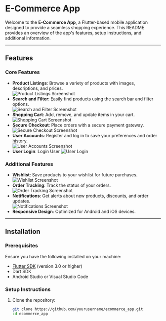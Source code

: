 # E-Commerce App

Welcome to the **E-Commerce App**, a Flutter-based mobile application designed to provide a seamless shopping experience. This README provides an overview of the app's features, setup instructions, and additional information.

---

## Features

### Core Features
- **Product Listings**: Browse a variety of products with images, descriptions, and prices.  
  ![Product Listings Screenshot](assets/screenshots/homepage.png)
- **Search and Filter**: Easily find products using the search bar and filter options.  
  ![Search and Filter Screenshot](assets/screenshots/search_filter.png)
- **Shopping Cart**: Add, remove, and update items in your cart.  
  ![Shopping Cart Screenshot](assets/screenshots/cart_page.png)
- **Secure Checkout**: Place orders with a secure payment gateway.  
  ![Secure Checkout Screenshot](assets/screenshots/checkout.png)
- **User Accounts**: Register and log in to save your preferences and order history.  
  ![User Accounts Screenshot](assets/screenshots/register.png)
- **User Login**: Login User
    ![User Login](assets/screenshots/login.png)
### Additional Features
- **Wishlist**: Save products to your wishlist for future purchases.  
  ![Wishlist Screenshot](assets/screenshots/wishlist.png)
- **Order Tracking**: Track the status of your orders.  
  ![Order Tracking Screenshot](assets/screenshots/order_tracking.png)
- **Notifications**: Get alerts about new products, discounts, and order updates.  
  ![Notifications Screenshot](assets/screenshots/notifications.png)
- **Responsive Design**: Optimized for Android and iOS devices.

---

## Installation

### Prerequisites
Ensure you have the following installed on your machine:
- [Flutter SDK](https://flutter.dev/docs/get-started/install) (version 3.0 or higher)
- Dart SDK
- Android Studio or Visual Studio Code

### Setup Instructions
1. Clone the repository:
   ```bash
   git clone https://github.com/yourusername/ecommerce_app.git
   cd ecommerce_app

